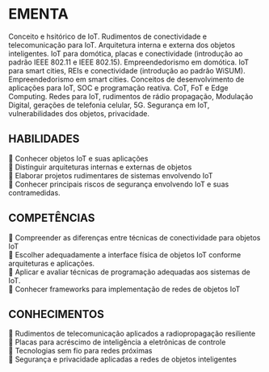 # EMENTA 
Conceito e hsitórico de IoT. Rudimentos de conectividade e telecomunicação para IoT. Arquitetura 
interna e externa dos objetos inteligentes. IoT para domótica, placas e conectividade (introdução ao 
padrão IEEE 802.11 e IEEE 802.15). Empreendedorismo em domótica. IoT para smart cities, REIs 
e conectividade (introdução ao padrão WiSUM). Empreendedorismo em smart cities. Conceitos de 
desenvolvimento de aplicações para IoT, SOC e programação reativa. CoT, FoT e Edge Computing. 
Redes para IoT, rudimentos de rádio propagação, Modulação Digital, gerações de telefonia celular, 
5G. Segurança em IoT, vulnerabilidades dos objetos, privacidade. 

## HABILIDADES 
🔹 Conhecer objetos IoT e suas aplicações   
🔹 Distinguir arquiteturas internas e externas de objetos   
🔹 Elaborar projetos rudimentares de sistemas envolvendo IoT    
🔹 Conhecer principais riscos de segurança envolvendo IoT e suas contramedidas. 

## COMPETÊNCIAS 
🔹 Compreender as diferenças entre técnicas de conectividade para objetos IoT  
🔹 Escolher adequadamente a interface física de objetos IoT conforme arquiteturas e aplicações.  
🔹 Aplicar e avaliar técnicas de programação adequadas aos sistemas de IoT.  
🔹 Conhecer frameworks para implementação de redes de objetos IoT 
## CONHECIMENTOS 
🔹 Rudimentos de telecomunicação aplicados a radiopropagação resiliente   
🔹 Placas para acréscimo de inteligência a eletrônicas de controle   
🔹 Tecnologias sem fio para redes próximas   
🔹 Segurança e privacidade aplicadas a redes de objetos inteligentes
